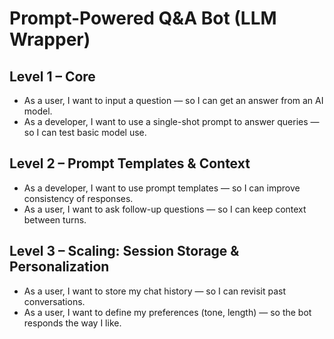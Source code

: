 # Prompt-Powered Q&A Bot (LLM Wrapper)

## Level 1 – Core
- As a user, I want to input a question — so I can get an answer from an AI model.
- As a developer, I want to use a single-shot prompt to answer queries — so I can test basic model use.

## Level 2 – Prompt Templates & Context
- As a developer, I want to use prompt templates — so I can improve consistency of responses.
- As a user, I want to ask follow-up questions — so I can keep context between turns.

## Level 3 – Scaling: Session Storage & Personalization
- As a user, I want to store my chat history — so I can revisit past conversations.
- As a user, I want to define my preferences (tone, length) — so the bot responds the way I like.
